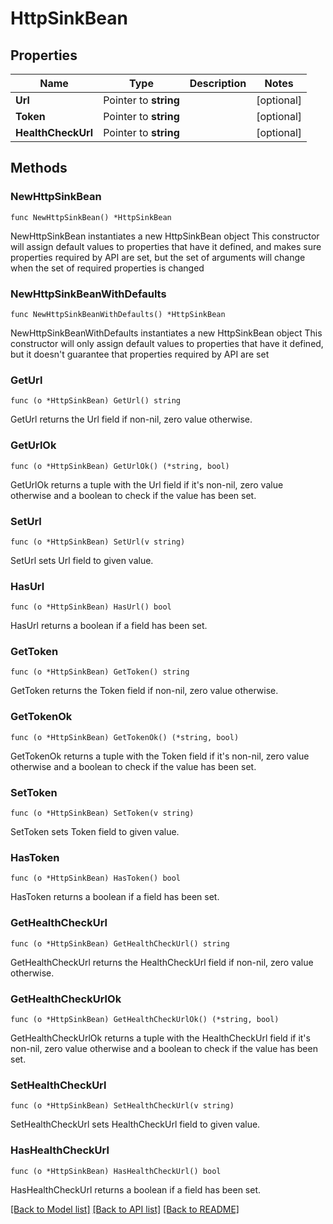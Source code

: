 # HttpSinkBean

## Properties

Name | Type | Description | Notes
------------ | ------------- | ------------- | -------------
**Url** | Pointer to **string** |  | [optional] 
**Token** | Pointer to **string** |  | [optional] 
**HealthCheckUrl** | Pointer to **string** |  | [optional] 

## Methods

### NewHttpSinkBean

`func NewHttpSinkBean() *HttpSinkBean`

NewHttpSinkBean instantiates a new HttpSinkBean object
This constructor will assign default values to properties that have it defined,
and makes sure properties required by API are set, but the set of arguments
will change when the set of required properties is changed

### NewHttpSinkBeanWithDefaults

`func NewHttpSinkBeanWithDefaults() *HttpSinkBean`

NewHttpSinkBeanWithDefaults instantiates a new HttpSinkBean object
This constructor will only assign default values to properties that have it defined,
but it doesn't guarantee that properties required by API are set

### GetUrl

`func (o *HttpSinkBean) GetUrl() string`

GetUrl returns the Url field if non-nil, zero value otherwise.

### GetUrlOk

`func (o *HttpSinkBean) GetUrlOk() (*string, bool)`

GetUrlOk returns a tuple with the Url field if it's non-nil, zero value otherwise
and a boolean to check if the value has been set.

### SetUrl

`func (o *HttpSinkBean) SetUrl(v string)`

SetUrl sets Url field to given value.

### HasUrl

`func (o *HttpSinkBean) HasUrl() bool`

HasUrl returns a boolean if a field has been set.

### GetToken

`func (o *HttpSinkBean) GetToken() string`

GetToken returns the Token field if non-nil, zero value otherwise.

### GetTokenOk

`func (o *HttpSinkBean) GetTokenOk() (*string, bool)`

GetTokenOk returns a tuple with the Token field if it's non-nil, zero value otherwise
and a boolean to check if the value has been set.

### SetToken

`func (o *HttpSinkBean) SetToken(v string)`

SetToken sets Token field to given value.

### HasToken

`func (o *HttpSinkBean) HasToken() bool`

HasToken returns a boolean if a field has been set.

### GetHealthCheckUrl

`func (o *HttpSinkBean) GetHealthCheckUrl() string`

GetHealthCheckUrl returns the HealthCheckUrl field if non-nil, zero value otherwise.

### GetHealthCheckUrlOk

`func (o *HttpSinkBean) GetHealthCheckUrlOk() (*string, bool)`

GetHealthCheckUrlOk returns a tuple with the HealthCheckUrl field if it's non-nil, zero value otherwise
and a boolean to check if the value has been set.

### SetHealthCheckUrl

`func (o *HttpSinkBean) SetHealthCheckUrl(v string)`

SetHealthCheckUrl sets HealthCheckUrl field to given value.

### HasHealthCheckUrl

`func (o *HttpSinkBean) HasHealthCheckUrl() bool`

HasHealthCheckUrl returns a boolean if a field has been set.


[[Back to Model list]](../README.md#documentation-for-models) [[Back to API list]](../README.md#documentation-for-api-endpoints) [[Back to README]](../README.md)


